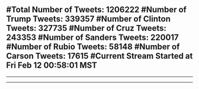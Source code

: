 #Total Number of Tweets: 1206222 
#Number of Trump Tweets: 339357
#Number of Clinton Tweets: 327735
#Number of Cruz Tweets: 243353
#Number of Sanders Tweets: 220017
#Number of Rubio Tweets: 58148
#Number of Carson Tweets: 17615
#Current Stream Started at Fri Feb 12 00:58:01 MST
---
---
---
